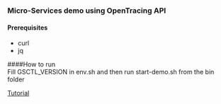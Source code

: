 ### Micro-Services demo using OpenTracing API
#### Prerequisites
* curl
* jq

####How to run  
Fill GSCTL_VERSION in env.sh and then run start-demo.sh from the bin folder

[Tutorial](https://gigaspaces.fleeq.io/a/lttseslyjx-himavdlrod?captions=1&narration=1)


